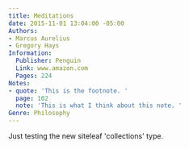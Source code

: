 ```yaml
---
title: Meditations
date: 2015-11-01 13:04:00 -05:00
Authors:
- Marcus Aurelius
- Gregory Hays
Information:
  Publisher: Penguin
  Link: www.amazon.com
  Pages: 224
Notes:
- quote: 'This is the footnote. '
  page: 102
  note: 'This is what I think about this note. '
Genre: Philosophy
---
```


Just testing the new siteleaf 'collections' type.